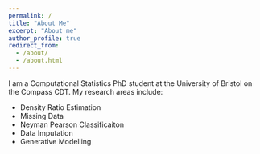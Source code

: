 ```yaml
---
permalink: /
title: "About Me"
excerpt: "About me"
author_profile: true
redirect_from: 
  - /about/
  - /about.html
---
```


I am a Computational Statistics PhD student at the University of Bristol on the Compass CDT. 
My research areas include: 
* Density Ratio Estimation
* Missing Data
* Neyman Pearson Classificaiton
* Data Imputation
* Generative Modelling
